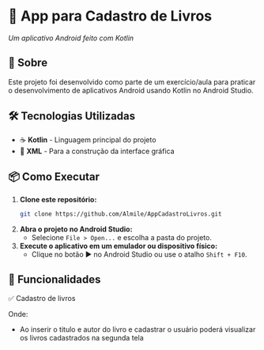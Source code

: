 # 📱 App para Cadastro de Livros
_Um aplicativo Android feito com Kotlin_  

## 🚀 Sobre  
Este projeto foi desenvolvido como parte de um exercício/aula para praticar o desenvolvimento de aplicativos Android usando Kotlin no Android Studio.  

## 🛠️ Tecnologias Utilizadas  
- ☕ **Kotlin** - Linguagem principal do projeto  
- 🎨 **XML** - Para a construção da interface gráfica

## 📦 Como Executar  

1. **Clone este repositório:**  
   ```bash
   git clone https://github.com/Almile/AppCadastroLivros.git
   ```
2. **Abra o projeto no Android Studio:**  
   - Selecione `File > Open...` e escolha a pasta do projeto.  
3. **Execute o aplicativo em um emulador ou dispositivo físico:**  
   - Clique no botão ▶️ no Android Studio ou use o atalho `Shift + F10`.  

## 📝 Funcionalidades  
✅ Cadastro de livros

Onde: 
-  Ao inserir o titulo e autor do livro e cadastrar o usuário poderá visualizar os livros cadastrados na segunda tela

